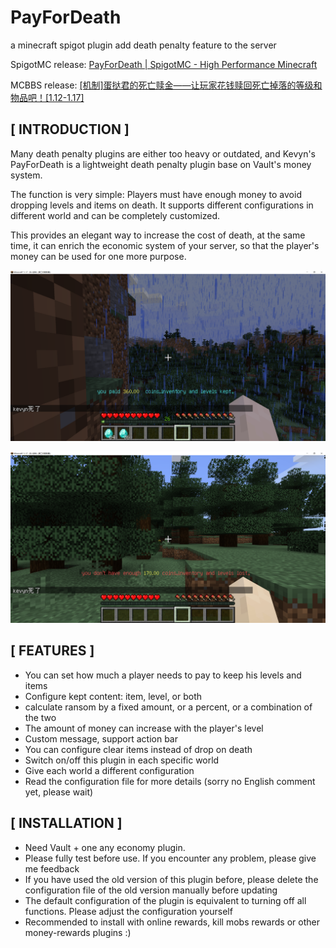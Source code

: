 # PayForDeath
 a minecraft spigot plugin add death penalty feature to the server

SpigotMC release: [PayForDeath | SpigotMC - High Performance Minecraft](https://www.spigotmc.org/resources/payfordeath.94328/)

MCBBS release: [\[机制\]蛋挞君的死亡赎金——让玩家花钱赎回死亡掉落的等级和物品吧！[1.12-1.17]](https://www.mcbbs.net/thread-1213517-1-1.html)

## **[ INTRODUCTION ]**

Many death penalty plugins are either too heavy or outdated, and Kevyn's PayForDeath is a lightweight death penalty plugin base on Vault's money system.

The function is very simple: Players must have enough money to avoid dropping levels and items on death. It supports different configurations in different world and can be completely customized.

This provides an elegant way to increase the cost of death, at the same time, it can enrich the economic system of your server, so that the player's money can be used for one more purpose.

![[IMG]](/screenshots/screenshot0.png)

![[IMG]](/screenshots/screenshot1.png)



## **[ FEATURES ]**

- You can set how much a player needs to pay to keep his levels and items
- Configure kept content: item, level, or both
- calculate ransom by a fixed amount, or a percent, or a combination of the two
- The amount of money can increase with the player's level
- Custom message, support action bar
- You can configure clear items instead of drop on death
- Switch on/off this plugin in each specific world
- Give each world a different configuration
- Read the configuration file for more details (sorry no English comment yet, please wait)

## **[ INSTALLATION ]**

- Need Vault + one any economy plugin.
- Please fully test before use. If you encounter any problem, please give me feedback
- If you have used the old version of this plugin before, please delete the configuration file of the old version manually before updating
- The default configuration of the plugin is equivalent to turning off all functions. Please adjust the configuration yourself
- Recommended to install with online rewards, kill mobs rewards or other money-rewards plugins :)
